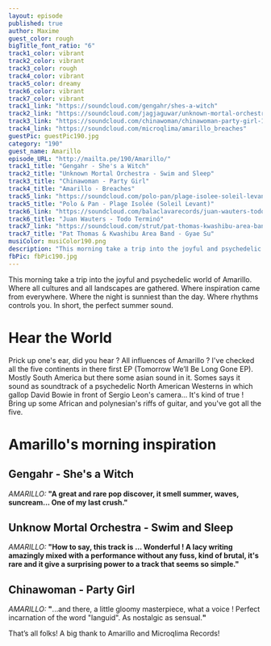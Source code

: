 ```yaml
---
layout: episode
published: true
author: Maxime
guest_color: rough
bigTitle_font_ratio: "6"
track1_color: vibrant
track2_color: vibrant
track3_color: rough
track4_color: vibrant
track5_color: dreamy
track6_color: vibrant
track7_color: vibrant
track1_link: "https://soundcloud.com/gengahr/shes-a-witch"
track2_link: "https://soundcloud.com/jagjaguwar/unknown-mortal-orchestra-swim"
track3_link: "https://soundcloud.com/chinawoman/chinawoman-party-girl-1"
track4_link: "https://soundcloud.com/microqlima/amarillo_breaches"
guestPic: guestPic190.jpg
category: "190"
guest_name: Amarillo
episode_URL: "http://mailta.pe/190/Amarillo/"
track1_title: "Gengahr - She's a Witch"
track2_title: "Unknown Mortal Orchestra - Swim and Sleep"
track3_title: "Chinawoman - Party Girl"
track4_title: "Amarillo - Breaches"
track5_link: "https://soundcloud.com/polo-pan/plage-isolee-soleil-levant?in=polo-pan/sets/plage-isol-e"
track5_title: "Polo & Pan - Plage Isolée (Soleil Levant)"
track6_link: "https://soundcloud.com/balaclavarecords/juan-wauters-todo-termino"
track6_title: "Juan Wauters - Todo Terminó"
track7_link: "https://soundcloud.com/strut/pat-thomas-kwashibu-area-band-gyae-su"
track7_title: "Pat Thomas & Kwashibu Area Band - Gyae Su"
musiColor: musiColor190.png
description: "This morning take a trip into the joyful and psychedelic world of Amarillo. Where all cultures and all landscapes are gathered. Where inspiration came from everywhere. Where the night is sunniest than the day. Where rhythms controls you. In short, the perfect summer sound."
fbPic: fbPic190.jpg
---
```



<p id="introduction">This morning take a trip into the joyful and psychedelic world of Amarillo. Where all cultures and all landscapes are gathered. Where inspiration came from everywhere. Where the night is sunniest than the day. Where rhythms controls you. In short, the perfect summer sound. </p>
 
# Hear the World

Prick up one's ear, did you hear ? All influences of Amarillo ? I've checked all the five continents in there first EP (Tomorrow We’ll Be Long Gone EP). Mostly South America but there some asian sound in it. Somes says it sound as soundtrack of a psychedelic North American Westerns in which gallop David Bowie in front of Sergio Leon's camera... It's kind of true ! Bring up some African and polynesian's riffs of guitar, and you've got all the five.   
 
# Amarillo's morning inspiration

## Gengahr - She's a Witch
_AMARILLO:_ **"**A great and rare pop discover, it smell summer, waves, suncream... One of my last crush.**"**
 
## Unknow Mortal Orchestra - Swim and Sleep
_AMARILLO:_ **"**How to say, this track is ... Wonderful ! A lacy writing amazingly mixed with a performance without any fuss, kind of brutal, it's rare and it give a surprising power to a track that seems so simple.**"**
 
## Chinawoman - Party Girl
_AMARILLO:_ **"**...and there, a little gloomy masterpiece, what a voice ! Perfect incarnation of the word "languid". As nostalgic as sensual.**"**
 
<p id="outroduction">
That’s all folks! A big thank to Amarillo and Microqlima Records! 
</p>
